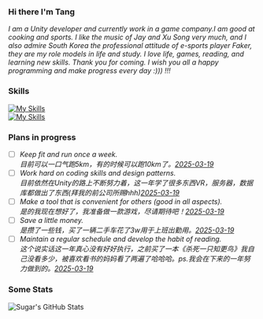 ### Hi there I'm Tang
*I am a Unity developer and currently work in a game company.I am good at cooking and sports. I like the music of Jay and Xu Song very much, and I also admire South Korea the professional attitude of e-sports player Faker, they are my role models in life and study. I love life, games, reading, and learning new skills. Thank you for coming. I wish you all a happy programming and make progress every day :))) !!!*    
### Skills  
[![My Skills](https://skillicons.dev/icons?i=cs,lua)](https://skillicons.dev)  
[![My Skills](https://skillicons.dev/icons?i=unity,vscode,visualstudio,git)](https://skillicons.dev)  

### Plans in progress 
- [ ] *Keep fit and run once a week.*  
  *目前可以一口气跑5km，有的时候可以跑10km了。[2025-03-19]()*  
- [ ] *Work hard on coding skills and design patterns.*  
  *目前依然在Unity的路上不断努力着，这一年学了很多东西VR，服务器，数据库都做出了东西(拜我的前公司所赐hhh)[2025-03-19]()*  
- [ ] *Make a tool that is convenient for others (good in all aspects).*  
  *是的我现在想好了，我准备做一款游戏，尽请期待吧！[2025-03-19]()*  
- [ ] *Save a little money.*  
  *是攒了一些钱，买了一辆二手车花了3w用于上班出勤用。[2025-03-19]()*  
- [ ] *Maintain a regular schedule and develop the habit of reading.*  
  *这个说实话这一年真心没有好好执行，之前买了一本《杀死一只知更鸟》我自己没看多少，被喜欢看书的妈妈看了两遍了哈哈哈。ps.我会在下来的一年努力做到的。[2025-03-19]()*  

### Some Stats  
![Sugar's GitHub Stats](https://github-readme-stats.vercel.app/api?username=Sugar0612&count_private=true&show_icons=true&bg_color=00000000)  
